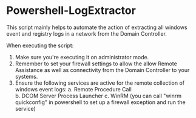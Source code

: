 # Powershell-LogExtractor

This script mainly helps to automate the action of extracting all windows event and registry logs in a network from the Domain Controller.

When executing the script:
  1. Make sure you're executing it on administrator mode.
  2. Remember to set your firewall settings to allow the allow Remote Assistance as well as connectivity from the Domain Controller to your systems.
  3. Ensure the following services are active for the remote collection of windows event logs:
     a. Remote Procedure Call       
     b. DCOM Server Process Launcher
     c. WinRM (you can call "winrm quickconfig" in powershell to set up a firewall exception and run the service)
  

